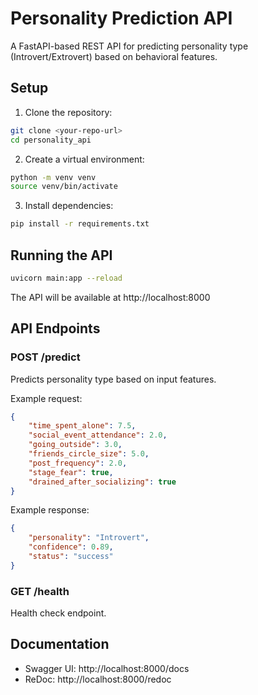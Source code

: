 # Personality Prediction API

A FastAPI-based REST API for predicting personality type (Introvert/Extrovert) based on behavioral features.

## Setup

1. Clone the repository:
```bash
git clone <your-repo-url>
cd personality_api
```

2. Create a virtual environment:
```bash
python -m venv venv
source venv/bin/activate
```

3. Install dependencies:
```bash
pip install -r requirements.txt
```

## Running the API

```bash
uvicorn main:app --reload
```

The API will be available at http://localhost:8000

## API Endpoints

### POST /predict
Predicts personality type based on input features.

Example request:
```json
{
    "time_spent_alone": 7.5,
    "social_event_attendance": 2.0,
    "going_outside": 3.0,
    "friends_circle_size": 5.0,
    "post_frequency": 2.0,
    "stage_fear": true,
    "drained_after_socializing": true
}
```

Example response:
```json
{
    "personality": "Introvert",
    "confidence": 0.89,
    "status": "success"
}
```

### GET /health
Health check endpoint.

## Documentation
- Swagger UI: http://localhost:8000/docs
- ReDoc: http://localhost:8000/redoc
